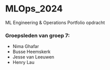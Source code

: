 # MLOps_2024
ML Engineering &amp; Operations Portfolio opdracht

### Groepsleden van groep 7:
- Nima Ghafar
- Busse Heemskerk
- Jesse van Leeuwen
- Henry Lau